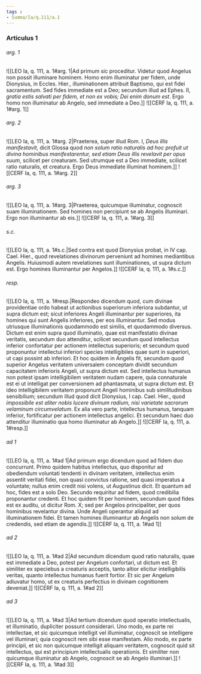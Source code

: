 ```yaml
---
tags : 
- Summa/Ia/q.111/a.1
---
```


### Articulus 1

###### arg. 1
![[LEO Ia, q. 111, a. 1#arg. 1|Ad primum sic proceditur. Videtur quod Angelus non possit illuminare hominem. Homo enim illuminatur per fidem, unde Dionysius, in Eccles. Hier., illuminationem attribuit Baptismo, qui est fidei sacramentum. Sed fides immediate est a Deo; secundum illud ad Ephes. II, *gratia estis salvati per fidem, et non ex vobis; Dei enim donum est*. Ergo homo non illuminatur ab Angelo, sed immediate a Deo.]]
![[CERF Ia, q. 111, a. 1#arg. 1]]

###### arg. 2
![[LEO Ia, q. 111, a. 1#arg. 2|Praeterea, super illud Rom. I, *Deus illis manifestavit*, dicit Glossa quod *non solum ratio naturalis ad hoc profuit ut divina hominibus manifestarentur, sed etiam Deus illis revelavit per opus suum*, scilicet per creaturam. Sed utrumque est a Deo immediate, scilicet ratio naturalis, et creatura. Ergo Deus immediate illuminat hominem.]]
![[CERF Ia, q. 111, a. 1#arg. 2]]

###### arg. 3
![[LEO Ia, q. 111, a. 1#arg. 3|Praeterea, quicumque illuminatur, cognoscit suam illuminationem. Sed homines non percipiunt se ab Angelis illuminari. Ergo non illuminantur ab eis.]]
![[CERF Ia, q. 111, a. 1#arg. 3]]

###### s.c.
![[LEO Ia, q. 111, a. 1#s.c.|Sed contra est quod Dionysius probat, in IV cap. Cael. Hier., quod revelationes divinorum perveniunt ad homines mediantibus Angelis. Huiusmodi autem revelationes sunt illuminationes, ut supra dictum est. Ergo homines illuminantur per Angelos.]]
![[CERF Ia, q. 111, a. 1#s.c.]]

###### resp.
![[LEO Ia, q. 111, a. 1#resp.|Respondeo dicendum quod, cum divinae providentiae ordo habeat ut actionibus superiorum inferiora subdantur, ut supra dictum est; sicut inferiores Angeli illuminantur per superiores, ita homines qui sunt Angelis inferiores, per eos illuminantur. Sed modus utriusque illuminationis quodammodo est similis, et quodammodo diversus. Dictum est enim supra quod illuminatio, quae est manifestatio divinae veritatis, secundum duo attenditur, scilicet secundum quod intellectus inferior confortatur per actionem intellectus superioris; et secundum quod proponuntur intellectui inferiori species intelligibiles quae sunt in superiori, ut capi possint ab inferiori. Et hoc quidem in Angelis fit, secundum quod superior Angelus veritatem universalem conceptam dividit secundum capacitatem inferioris Angeli, ut supra dictum est. Sed intellectus humanus non potest ipsam intelligibilem veritatem nudam capere, quia connaturale est ei ut intelligat per conversionem ad phantasmata, ut supra dictum est. Et ideo intelligibilem veritatem proponunt Angeli hominibus sub similitudinibus sensibilium; secundum illud quod dicit Dionysius, I cap. Cael. Hier., quod *impossibile est aliter nobis lucere divinum radium, nisi varietate sacrorum velaminum circumvelatum*. Ex alia vero parte, intellectus humanus, tanquam inferior, fortificatur per actionem intellectus angelici. Et secundum haec duo attenditur illuminatio qua homo illuminatur ab Angelo.]]
![[CERF Ia, q. 111, a. 1#resp.]]

###### ad 1
![[LEO Ia, q. 111, a. 1#ad 1|Ad primum ergo dicendum quod ad fidem duo concurrunt. Primo quidem habitus intellectus, quo disponitur ad obediendum voluntati tendenti in divinam veritatem, intellectus enim assentit veritati fidei, non quasi convictus ratione, sed quasi imperatus a voluntate; nullus enim credit nisi volens, ut Augustinus dicit. Et quantum ad hoc, fides est a solo Deo. Secundo requiritur ad fidem, quod credibilia proponantur credenti. Et hoc quidem fit per hominem, secundum quod fides est ex auditu, ut dicitur Rom. X; sed per Angelos principaliter, per quos hominibus revelantur divina. Unde Angeli operantur aliquid ad illuminationem fidei. Et tamen homines illuminantur ab Angelis non solum de credendis, sed etiam de agendis.]]
![[CERF Ia, q. 111, a. 1#ad 1]]

###### ad 2
![[LEO Ia, q. 111, a. 1#ad 2|Ad secundum dicendum quod ratio naturalis, quae est immediate a Deo, potest per Angelum confortari, ut dictum est. Et similiter ex speciebus a creaturis acceptis, tanto altior elicitur intelligibilis veritas, quanto intellectus humanus fuerit fortior. Et sic per Angelum adiuvatur homo, ut ex creaturis perfectius in divinam cognitionem deveniat.]]
![[CERF Ia, q. 111, a. 1#ad 2]]

###### ad 3
![[LEO Ia, q. 111, a. 1#ad 3|Ad tertium dicendum quod operatio intellectualis, et illuminatio, dupliciter possunt considerari. Uno modo, ex parte rei intellectae, et sic quicumque intelligit vel illuminatur, cognoscit se intelligere vel illuminari; quia cognoscit rem sibi esse manifestam. Alio modo, ex parte principii, et sic non quicumque intelligit aliquam veritatem, cognoscit quid sit intellectus, qui est principium intellectualis operationis. Et similiter non quicumque illuminatur ab Angelo, cognoscit se ab Angelo illuminari.]]
![[CERF Ia, q. 111, a. 1#ad 3]]


